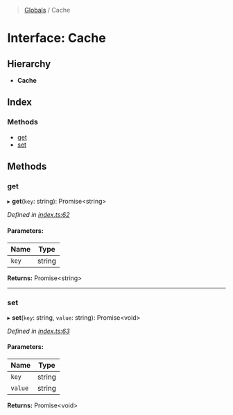 > [Globals](../README.md) / Cache

# Interface: Cache

## Hierarchy

* **Cache**

## Index

### Methods

* [get](cache.md#get)
* [set](cache.md#set)

## Methods

### get

▸ **get**(`key`: string): Promise\<string>

*Defined in [index.ts:62](https://github.com/FranckFreiburger/vue3-sfc-loader/blob/6e44839/src/index.ts#L62)*

#### Parameters:

Name | Type |
------ | ------ |
`key` | string |

**Returns:** Promise\<string>

___

### set

▸ **set**(`key`: string, `value`: string): Promise\<void>

*Defined in [index.ts:63](https://github.com/FranckFreiburger/vue3-sfc-loader/blob/6e44839/src/index.ts#L63)*

#### Parameters:

Name | Type |
------ | ------ |
`key` | string |
`value` | string |

**Returns:** Promise\<void>
